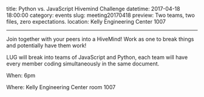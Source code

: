 title: Python vs. JavaScript Hivemind Challenge
datetime: 2017-04-18 18:00:00
category: events
slug: meeting20170418
preview: Two teams, two files, zero expectations.
location: Kelly Engineering Center 1007

---

Join together with your peers into a HiveMind! Work as one to break things
and potentially have them work!

LUG will break into teams of JavaScript and Python, each team will
have every member coding simultaneously in the same document. 

When: 6pm

Where: Kelly Engineering Center room 1007
